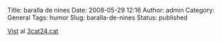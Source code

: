 Title: baralla de nines
Date: 2008-05-29 12:16
Author: admin
Category: General
Tags: humor
Slug: baralla-de-nines
Status: published

<a href="http://www.3cat24.cat/noticia/282865/economia/Barbie-i-Bratz-porten-a-judici-la-seva-guerra-comercial" target="_blank" rel="noopener">Vist</a> al <a href="http://www.3cat24.cat" target="_blank" rel="noopener">3cat24.cat</a>
